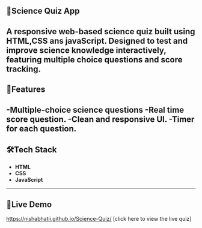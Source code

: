 ## 🔭Science Quiz App
A responsive web-based science quiz built using **HTML,CSS ans javaScript**. Designed to test and improve science knowledge interactively,
featuring multiple choice questions and score tracking.
---
## 🚀Features 
-Multiple-choice science questions
-Real time score question.
-Clean and responsive UI.
-Timer for each question.
---
## 🛠Tech Stack
- **HTML**
- **CSS**
- **JavaScript**
----
## 🧨Live Demo
https://nishabhatii.github.io/Science-Quiz/
[click here to view the live quiz]
